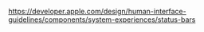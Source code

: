 https://developer.apple.com/design/human-interface-guidelines/components/system-experiences/status-bars